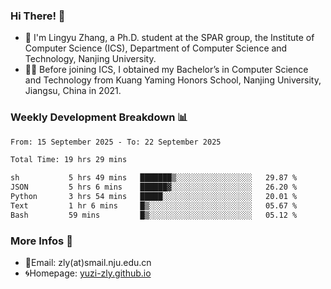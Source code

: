 ### Hi There! 👋 
- 🐳 I'm Lingyu Zhang, a Ph.D. student at the SPAR group, the Institute of Computer Science (ICS), Department of Computer Science and Technology, Nanjing University.
- 🧑‍🎓 Before joining ICS, I obtained my Bachelor’s in Computer Science and Technology from Kuang Yaming Honors School, Nanjing University, Jiangsu, China in 2021.

### Weekly Development Breakdown :bar_chart:

<!--START_SECTION:waka-->

```txt
From: 15 September 2025 - To: 22 September 2025

Total Time: 19 hrs 29 mins

sh           5 hrs 49 mins   ███████▒░░░░░░░░░░░░░░░░░   29.87 %
JSON         5 hrs 6 mins    ██████▓░░░░░░░░░░░░░░░░░░   26.20 %
Python       3 hrs 54 mins   █████░░░░░░░░░░░░░░░░░░░░   20.01 %
Text         1 hr 6 mins     █▒░░░░░░░░░░░░░░░░░░░░░░░   05.67 %
Bash         59 mins         █▒░░░░░░░░░░░░░░░░░░░░░░░   05.12 %
```

<!--END_SECTION:waka-->

<!--
### Github Contributions :octocat:

![](https://raw.githubusercontent.com/yuzi-zly/yuzi-zly/output/github-contribution-grid-snake.svg)              
-->

### More Infos 📖

- 📧Email: zly(at)smail.nju.edu.cn
- 🌀Homepage: [yuzi-zly.github.io](https://yuzi-zly.github.io/)
